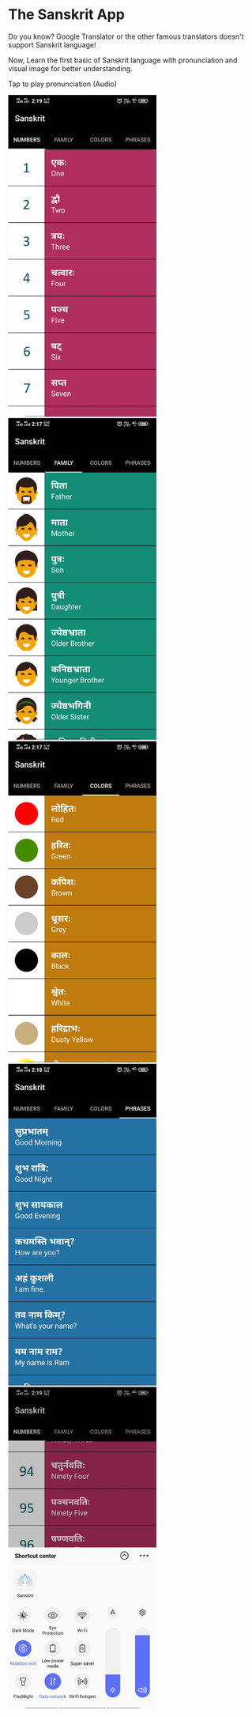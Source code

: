 # The Sanskrit App


Do you know? Google Translator or the other famous translators doesn't support Sanskrit language!

Now, Learn the first basic of Sanskrit language with pronunciation and visual image for better understanding.

Tap to play pronunciation (Audio)



<img src="Images/img1.jpg" width="300" >
<img src="Images/img2.jpg" width="300" >
<img src="Images/img3.jpg" width="300" >
<img src="Images/img4.jpg" width="300" >
<img src="Images/img_icon.jpg" width="300" >
